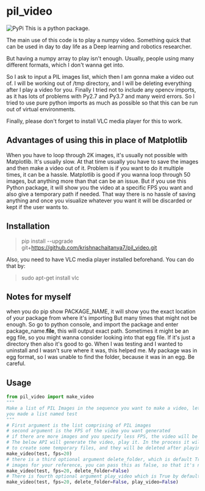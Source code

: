 # pil_video
![PyPi](https://github.com/krishnachaitanya7/pil_video/workflows/Upload%20Python%20Package/badge.svg)
This is a python package. 

The main use of this code is to play a numpy video. Something quick that can be used in day to day life as a 
Deep learning and robotics researcher.

But having a numpy array to play isn't enough. Usually, people using many different formats, which I don't wanna get into.

So I ask to input a PIL images list, which then I am gonna make a video out of. I will be working out of /tmp
directory, and I will be deleting everything after I play a video for you. Finally I tried not to include any
opencv imports, as it has lots of problems with Py2.7 and Py3.7 and many weird errors. So I tried to use pure
python imports as much as possible so that this can be run out of virtual environments.

Finally, please don't forget to install VLC media player for this to work.

## Advantages of using this in place of Matplotlib
When you have to loop through 2K images, it's usually not possible with Matplotlib. It's usually slow. At that time usually you have to save the images and then make a video out of it. Problem is if you want to do it multiple times,
it can be a hassle. Matplotlib is good if you wanna loop through 50 images, but anything more than that can be an issue. But if you use this Python package, it will show you the video at a specific FPS you want and also give a temporary path if needed. That way there is no hassle of saving anything and once you visualize whatever you want it will be discarded or kept if the user wants to.

## Installation
> pip install --upgrade git+https://github.com/krishnachaitanya7/pil_video.git

Also, you need to have VLC media player installed beforehand. You can do that by:

> sudo apt-get install vlc

## Notes for myself
when you do pip show PACKAGE_NAME, it will show you the exact location of your package from where it's importing
But many times that might not be enough. So go to python console, and import the package and enter package_name.__file__, this will output exact path. Sometimes it might be an egg file, so you might wanna consider looking into that egg file. If it's just a directory then also it's good to go. When I was testing and I wanted to uninstall and 
I wasn't sure where it was, this helped me. My package was in egg format, so I was unable to find the folder, because it was in an egg. Be careful.

## Usage
```python
from pil_video import make_video
"""
Make a list of PIL Images in the sequence you want to make a video, let's say 
you made a list named test
"""
# First argument is the list comprising of PIL images
# second argument is the FPS of the video you want generated
# if there are more images and you specify less FPS, the video will be longer
# The below API will generate the video, play it. In the process it will use your /tmp directory
# to create some temporary files, and they will be deleted after playing the video. 
make_video(test, fps=20)
# there is a third optional argument delete_folder, which is default True, but if you wanna have the video as well as 
# images for your reference, you can pass this as false, so that it's not deleted automatically
make_video(test, fps=20, delete_folder=False)
# There is fourth optional argument play_video which is True by default. If that's passed as False, then the video will not be played. Used in scenarios where you are working in a remote terminal and you don't X forwarding to your PC
make_video(test, fps=20, delete_folder=False, play_video=False)
```